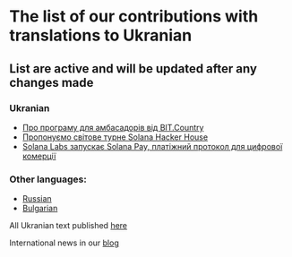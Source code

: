 # The list of our contributions with translations to Ukranian

## List are active and will be updated after any changes made

### Ukranian
- [Про програму для амбасадорів від BIT.Country](https://teletype.in/@plusua/5F6vZ0Oijij)
- [Пропонуємо світове турне Solana Hacker House](https://ua.nq4.net/kO3o3P2m4Av)
- [Solana Labs запускає Solana Pay, платіжний протокол для цифрової комерції](https://ua.nq4.net/DqvwhBaCPsS)

### Other languages:
- [Russian](https://github.com/nq4-net/entrance/blob/main/russian.md)
- [Bulgarian](https://github.com/nq4-net/entrance/blob/main/bulgarian.md)

All Ukranian text published [here](https://ua.nq4.net/)

International news in our [blog](https://blog.nq4.net)